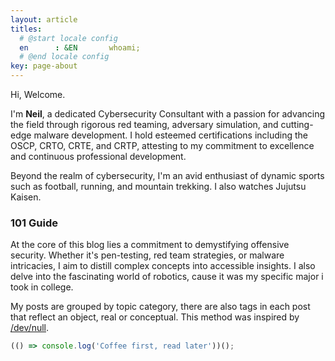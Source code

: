 ```yaml
---
layout: article
titles:
  # @start locale config
  en      : &EN       whoami;
  # @end locale config
key: page-about
---
```


Hi, Welcome.

I'm **Neil**, a dedicated Cybersecurity Consultant with a passion for advancing the field through rigorous red teaming, adversary simulation, and cutting-edge malware development. I hold esteemed certifications including the OSCP, CRTO, CRTE, and CRTP, attesting to my commitment to excellence and continuous professional development.

Beyond the realm of cybersecurity, I'm an avid enthusiast of dynamic sports such as football, running, and mountain trekking. I also watches Jujutsu Kaisen.

### 101 Guide 

At the core of this blog lies a commitment to demystifying offensive security. Whether it's pen-testing, red team strategies, or malware intricacies, I aim to distill complex concepts into accessible insights. I also delve into the fascinating world of robotics, cause it was my specific major i took in college.

My posts are grouped by topic category, there are also tags in each post that reflect an object, real or conceptual. This method was inspired by [/dev/null](https://blog.benstein.nl/).

```javascript
(() => console.log('Coffee first, read later'))();
```